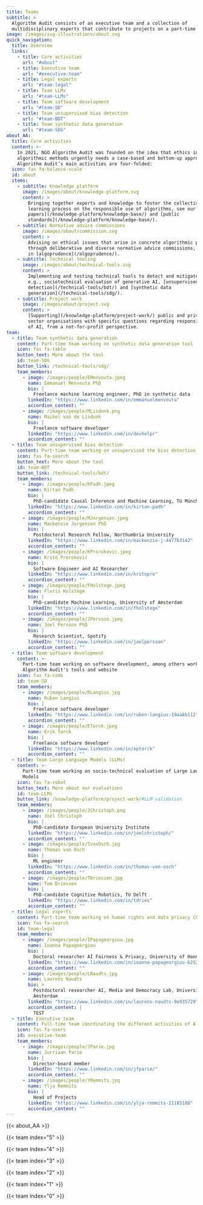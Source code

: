```yaml
---
title: Teams
subtitle: >
  Algorithm Audit consists of an executive team and a collection of
  multidisciplinary experts that contribute to projects on a part-time basis.
image: /images/svg-illustrations/about.svg
quick_navigation:
  title: Overview
  links:
    - title: Core activities
      url: "#about"
    - title: Executive team
      url: "#executive-team"
    - title: Legal experts
      url: "#team-legal"
    - title: Team LLMs
      url: "#team-LLMs"
    - title: Team software development
      url: "#team-SD"
    - title: Team unsupervised bias detection
      url: "#team-BDT"
    - title: Team synthetic data generation
      url: "#team-SDG"
about_AA:
  title: Core activities
  content: >-
    In 2021, NGO Algorithm Audit was founded on the idea that ethics in
    algorithmic methods urgently needs a case-based and bottom-up approach.
    Algorithm Audit’s main activities are four-folded:
  icon: fas fa-balance-scale
  id: about
  items:
    - subtitle: Knowledge platform
      image: /images/about/knowledge-platform.svg
      content: >
        Bringing together experts and knowledge to foster the collective
        learning process on the responsible use of algorithms, see our [white
        papers](/knowledge-platform/knowledge-base/) and [public
        standards](/knowledge-platform/knowledge-base/).
    - subtitle: Normative advice commissions
      image: /images/about/commission.svg
      content: >
        Advising on ethical issues that arise in concrete algorithmic practice
        through deliberative and diverse normative advice commissions, resulting
        in [algoprudence](/algoprudence/).
    - subtitle: Technical tooling
      image: /images/about/technical-tools.svg
      content: >
        Implementing and testing technical tools to detect and mitigate bias,
        e.g., sociotechnical evaluation of generative AI, [unsupervised bias
        detection](/technical-tools/bdt/) and [synthetic data
        generation](/technical-tools/sdg/).
    - subtitle: Project work
      image: /images/about/project.svg
      content: >
        [Supporting](/knowledge-platform/project-work/) public and private
        sector organisations with specific questions regarding responsible use
        of AI, from a not-for-profit perspective.
team:
  - title: Team synthetic data generation
    content: Part-time team working on synthetic data generation tool
    icon: fas fa-table
    button_text: More about the tool
    id: team-SDG
    button_link: /technical-tools/sdg/
    team_members:
      - image: /images/people/EMenvouta.jpeg
        name: Emmanuel Menvouta PhD
        bio: |
          Freelance machine learning engineer, PhD in synthetic data
        linkedIn: "https://www.linkedin.com/in/emmanuelmenvouta"
        accordion_content: ""
      - image: /images/people/MLisdonk.png
        name: Maikel van de Lisdonk
        bio: |
          Freelance software developer
        linkedIn: "https://www.linkedin.com/in/devhelpr"
        accordion_content: ""
  - title: Team unsupervised bias detection
    content: Part-time team working on unsupervised the bias detection tool
    icon: fas fa-search
    button_text: More about the tool
    id: team-BDT
    button_link: /technical-tools/bdt/
    team_members:
      - image: /images/people/KPadh.jpeg
        name: Kirtan Padh
        bio: |
          PhD-candidate Causal Inference and Machine Learning, TU München
        linkedIn: "https://www.linkedin.com/in/kirtan-padh"
        accordion_content: ""
      - image: /images/people/MJorgensen.jpeg
        name: Mackenzie Jorgensen PhD
        bio: |
          Postdoctoral Research Fellow, Northumbria University
        linkedIn: "https://www.linkedin.com/in/mackenzie-j-447763142"
        accordion_content: ""
      - image: /images/people/KProrokovic.jpeg
        name: Krsto Proroković
        bio: |
          Software Engineer and AI Researcher
        linkedIn: "https://www.linkedin.com/in/krstopro"
        accordion_content: ""
      - image: /images/people/FHolstege.jpeg
        name: Floris Holstege
        bio: |
          PhD-candidate Machine Learning, University of Amsterdam
        linkedIn: "https://www.linkedin.com/in/fholstege"
        accordion_content: ""
      - image: /images/people/JPersson.jpeg
        name: Joel Persson PhD
        bio: |
          Research Scientist, Spotify
        linkedIn: "https://www.linkedin.com/in/joelpersson"
        accordion_content: ""
  - title: Team software development
    content: >-
      Part-time team working on software development, among others working on
      Algorithm Audit's tools and website
    icon: fas fa-code
    id: team-SD
    team_members:
      - image: /images/people/RLangius.jpg
        name: Ruben Langius
        bio: |
          Freelance software developer
        linkedIn: "https://www.linkedin.com/in/ruben-langius-19aa8b112"
        accordion_content: ""
      - image: /images/people/ETorck.jpeg
        name: Erik Torck
        bio: |
          Freelance software developer
        linkedIn: "https://www.linkedin.com/in/eptorck"
        accordion_content: ""
  - title: Team Large Language Models (LLMs)
    content: >-
      Part-time team working on socio-technical evaluation of Large Language
      Models
    icon: fas fa-robot
    button_text: More about our evaluations
    id: team-LLMs
    button_link: /knowledge-platform/project-work/#LLM-validation
    team_members:
      - image: /images/people/JChristoph.png
        name: Joël Christoph
        bio: |
          PhD-candidate European University Institute
        linkedIn: "https://www.linkedin.com/in/joelchristoph/"
        accordion_content: ""
      - image: /images/people/TvanOsch.jpg
        name: Thomas van Osch
        bio: |
          ML engineer
        linkedIn: "https://www.linkedin.com/in/thomas-van-osch"
        accordion_content: ""
      - image: /images/people/TDriessen.jpg
        name: Tom Driessen
        bio: |
          PhD-candidate Cognitive Robotics, TU Delft
        linkedIn: "https://www.linkedin.com/in/tdries"
        accordion_content: ""
  - title: Legal experts
    content: Part-time team working on human rights and data privacy challenges
    icon: fas fa-search
    id: team-legal
    team_members:
      - image: /images/people/IPapageorgiou.jpg
        name: Ioanna Papageorgiou
        bio: |
          Doctoral researcher AI Fairness & Privacy, University of Hannover
        linkedIn: "https://www.linkedin.com/in/ioanna-papageorgiou-b25201201"
        accordion_content: ""
      - image: /images/people/LNaudts.jpg
        name: Laurens Naudts
        bio: >
          Postdoctoral researcher AI, Media and Democracy Lab, University of
          Amsterdam
        linkedIn: "https://www.linkedin.com/in/laurens-naudts-9a935729"
        accordion_content: |
          TEST
  - title: Executive team
    content: Full-time team coordinating the different activities of Algorithm Audit
    icon: fas fa-users
    id: executive-team
    team_members:
      - image: /images/people/JParie.jpg
        name: Jurriaan Parie
        bio: |
          Director-board member
        linkedIn: "https://www.linkedin.com/in/jfparie/"
        accordion_content: ""
      - image: /images/people/YRemmits.jpg
        name: Ylja Remmits
        bio: |
          Head of Projects
        linkedIn: "https://www.linkedin.com/in/ylja-remmits-21185188"
        accordion_content: ""
---
```


{{< about_AA >}}

{{< team index="5" >}}

{{< team index="4" >}}

{{< team index="3" >}}

{{< team index="2" >}}

{{< team index="1" >}}

{{< team index="0" >}}
